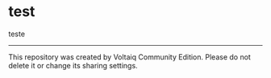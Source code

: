 # test

teste

---

This repository was created by Voltaiq Community Edition. Please do not delete it or change its
sharing settings.

